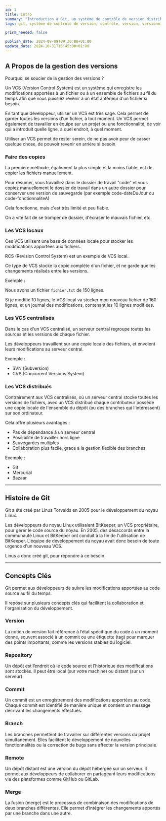 ```yaml
---
id: 1
title: Intro
summary: "Introduction à Git, un système de contrôle de version distribué. Apprenez les bases de la gestion des versions, les types de VCS, et les concepts clés tels que les commits, les branches et les dépôts."
tags: git, système de contrôle de version, contrôle, version, versionning, vcs, distribué, linus torvalds, historique, repository, commit, branche, remote, merge, fusion

prism_needed: false

publish_date: 2024-09-09T09:30:00+01:00
update_date: 2024-10-31T16:45:00+01:00
---
```


## A Propos de la gestion des versions

Pourquoi se soucier de la gestion des versions ?

Un VCS (Version Control System) est un système qui enregistre les modifications apportées à un fichier ou à un ensemble de fichiers au fil du temps afin que vous puissiez revenir a un état antérieur d'un fichier si besoin.

En tant que développeur, utiliser un VCS est très sage. Cela permet de garder toutes les versions d'un fichier, à tout moment. Un VCS permet également de travailler en équipe sur un projet ou une fonctionnalité, de voir qui a introduit quelle ligne, à quel endroit, à quel moment.

Utiliser un VCS permet de rester serein, de ne pas avoir peur de casser quelque chose, de pouvoir revenir en arrière si besoin.

### Faire des copies

La première méthode, également la plus simple et la moins fiable, est de copier les fichiers manuellement.

Pour résumer, vous travaillez dans le dossier de travail "code" et vous copiez manuellement le dossier de travail dans un autre dossier pour conserver une version de sauvegarde (par exemple code-dateDuJour ou code-fonctionnaliteA)

Cela fonctionne, mais c'est très limité et peu fiable.

On a vite fait de se tromper de dossier, d'écraser le mauvais fichier, etc.

### Les VCS locaux

Ces VCS utilisent une base de données locale pour stocker les modifications apportées aux fichiers.

RCS (Revision Control System) est un exemple de VCS local.

Ce type de VCS stocke la copie complète d'un fichier, et ne garde que les changements réalisés entre les versions.

Exemple :

Nous avons un fichier `fichier.txt` de 150 lignes.

Si je modifie 10 lignes, le VCS local va stocker mon nouveau fichier de 160 lignes, et un journal des modifications, contenant les 10 lignes modifiées.

### Les VCS centralisés

Dans le cas d'un VCS centralisé, un serveur central regroupe toutes les sources et les versions de chaque fichier.

Les développeurs travaillent sur une copie locale des fichiers, et envoient leurs modifications au serveur central.

Exemple :

- SVN (Subversion)
- CVS (Concurrent Versions System)

### Les VCS distribués

Contrairement aux VCS centralisés, où un serveur central stocke toutes les versions de fichiers, avec un VCS distribué chaque contributeur possède une copie locale de l'ensemble du dépôt (ou des branches qui l'intéressent) sur son ordinateur.

Cela offre plusieurs avantages :

- Pas de dépendance à un serveur central
- Possibilité de travailler hors ligne
- Sauvegardes multiples
- Collaboration plus facile, grace a la gestion flexible des branches.

Exemple :

- Git
- Mercurial
- Bazaar

***

## Histoire de Git

Git a été créé par Linus Torvalds en 2005 pour le développement du noyau Linux.

Les développeurs du noyau Linux utilisaient BitKeeper, un VCS propriétaire, pour gérer le code source du noyau. En 2005, des désaccords entre la communauté Linux et BitKeeper ont conduit à la fin de l'utilisation de BitKeeper. L'équipe de développement du noyau avait donc besoin de toute urgence d'un nouveau VCS.

Linus a donc créé git, pour répondre à ce besoin.

***

## Concepts Clés

Git permet aux développeurs de suivre les modifications apportées au code source au fil du temps.

Il repose sur plusieurs concepts clés qui facilitent la collaboration et l'organisation du développement.

### Version

La notion de version fait référence à l’état spécifique du code à un moment donné, souvent associé à un commit ou une étiquette (tag) pour marquer des points importants, comme les versions stables du logiciel.

### Repository

Un dépôt est l’endroit où le code source et l’historique des modifications sont stockés. Il peut être local (sur votre machine) ou distant (sur un serveur).

### Commit

Un commit est un enregistrement des modifications apportées au code. Chaque commit est identifié de manière unique et contient un message décrivant les changements effectués.

### Branch

Les branches permettent de travailler sur différentes versions du projet simultanément. Elles facilitent le développement de nouvelles fonctionnalités ou la correction de bugs sans affecter la version principale.

### Remote

Un dépôt distant est une version du dépôt hébergée sur un serveur. Il permet aux développeurs de collaborer en partageant leurs modifications via des plateformes comme GitHub ou GitLab.

### Merge

La fusion (merge) est le processus de combinaison des modifications de deux branches différentes. Elle permet d’intégrer les changements apportés par une branche dans une autre.
